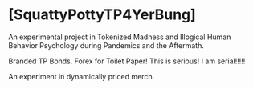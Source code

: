 # [SquattyPottyTP4YerBung]

An experimental project in Tokenized Madness and Illogical Human Behavior Psychology during Pandemics and the Aftermath.

Branded TP Bonds.  Forex for Toilet Paper!  This is serious!  I am serial!!!!!

An experiment in dynamically priced merch.
